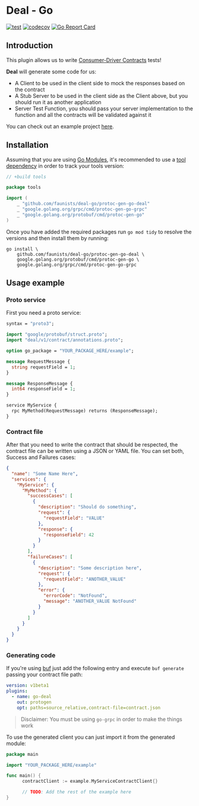 # Deal - Go

[![test](https://github.com/faunists/deal-go/actions/workflows/test.yaml/badge.svg)](https://github.com/faunists/deal-go/actions/workflows/test.yaml)
[![codecov](https://codecov.io/gh/faunists/deal-go/branch/main/graph/badge.svg?token=qFlORZnn09)](https://codecov.io/gh/faunists/deal-go)
[![Go Report Card](https://goreportcard.com/badge/github.com/faunists/deal-go)](https://goreportcard.com/report/github.com/faunists/deal-go)

## Introduction

This plugin allows us to write [Consumer-Driver Contracts](https://martinfowler.com/articles/consumerDrivenContracts.html) tests!

__Deal__ will generate some code for us:
- A Client to be used in the client side to mock the responses based on the contract
- A Stub Server to be used in the client side as the Client above, but you should run it as another application
- Server Test Function, you should pass your server implementation to the function and all the contracts will be validated against it

You can check out an example project [here](https://github.com/faunists/deal-go-example).

## Installation

Assuming that you are using [Go Modules](https://github.com/golang/go/wiki/Modules), it's
recommended to use a [tool dependency](https://github.com/golang/go/wiki/Modules#how-can-i-track-tool-dependencies-for-a-module)
in order to track your tools version:

```go
// +build tools

package tools

import (
    _ "github.com/faunists/deal-go/protoc-gen-go-deal"
    _ "google.golang.org/grpc/cmd/protoc-gen-go-grpc"
    _ "google.golang.org/protobuf/cmd/protoc-gen-go"
)
```

Once you have added the required packages run `go mod tidy` to resolve the versions and then
install them by running:

```shell
go install \
    github.com/faunists/deal-go/protoc-gen-go-deal \
    google.golang.org/protobuf/cmd/protoc-gen-go \
    google.golang.org/grpc/cmd/protoc-gen-go-grpc
```

## Usage example

### Proto service

First you need a proto service:
```protobuf
syntax = "proto3";

import "google/protobuf/struct.proto";
import "deal/v1/contract/annotations.proto";

option go_package = "YOUR_PACKAGE_HERE/example";

message RequestMessage {
  string requestField = 1;
}

message ResponseMessage {
  int64 responseField = 1;
}

service MyService {
  rpc MyMethod(RequestMessage) returns (ResponseMessage);
}
```

### Contract file

After that you need to write the contract that should be respected, the contract file can be written using a JSON or YAML file.
You can set both, Success and Failures cases:
```json
{
  "name": "Some Name Here",
  "services": {
    "MyService": {
      "MyMethod": {
        "successCases": [
          {
            "description": "Should do something",
            "request": {
              "requestField": "VALUE"
            },
            "response": {
              "responseField": 42
            }
          }
        ],
        "failureCases": [
          {
            "description": "Some description here",
            "request": {
              "requestField": "ANOTHER_VALUE"
            },
            "error": {
              "errorCode": "NotFound",
              "message": "ANOTHER_VALUE NotFound"
            }
          }
        ]
      }
    }
  }
}
```

### Generating code

If you're using [buf](https://buf.build) just add the following entry and execute `buf generate` passing your contract file path:
```yaml
version: v1beta1
plugins:
  - name: go-deal
    out: protogen
    opt: paths=source_relative,contract-file=contract.json
```

> Disclaimer: You must be using `go-grpc` in order to make the things work

To use the generated client you can just import it from the generated module:
```go
package main

import "YOUR_PACKAGE_HERE/example"

func main() {
	  contractClient := example.MyServiceContractClient{}

	  // TODO: Add the rest of the example here
}
```
